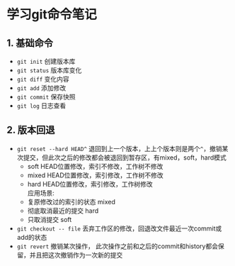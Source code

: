# 学习git命令笔记
## 1. 基础命令
+ `git init` 创建版本库
+ `git status` 版本库变化
+ `git diff` 变化内容
+ `git add` 添加修改
+ `git commit` 保存快照
+ `git log` 日志查看
## 2. 版本回退
+ `git reset --hard HEAD^`
  退回到上一个版本，上上个版本则是两个`^`，撤销某次提交，但此次之后的修改都会被退回到暂存区，有mixed，soft，hard模式
  + soft HEAD位置修改，索引不修改，工作树不修改 
  + mixed HEAD位置修改，索引修改，工作树不修改 
  + hard HEAD位置修改，索引修改，工作树修改   
    应用场景:
  + 复原修改过的索引的状态 mixed
  + 彻底取消最近的提交 hard
  + 只取消提交 soft
+ `git checkout -- file`
  丢弃工作区的修改，回退改文件最近一次commit或add的状态
+ `git revert` 撤销某次操作，
  此次操作之前和之后的commit和history都会保留，并且把这次撤销作为一次新的提交
